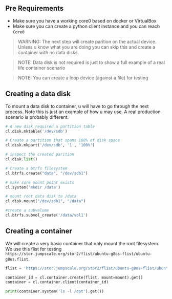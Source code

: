 ## Pre Requirements
- Make sure you have a working core0 based on docker or VirtualBox
- Make sure you can create a python client instance and you can reach `Core0`

> WARNING: The next step will create parition on the actual device. Unless u know what
you are doing you can skip this and create a container with no data disks.

> NOTE: Data disk is not required is just to show a full example of a real life container
scenario

> NOTE: You can create a loop device (against a file) for testing

## Creating a data disk
To mount a data disk to container, u will have to go through the next process. Note this is just an example of how u may
use. A real production scenario is probably different.

```python
# A new disk required a partition table
cl.disk.mktable('/dev/sdb')

# Create a partition that spans 100% of disk space
cl.disk.mkpart('/dev/sdb', '1', '100%')

# inspect the created parition
cl.disk.list()

# Create a btrfs filesystem
cl.btrfs.create("data", "/dev/sdb1")

# make sure mount point exists
cl.system('mkdir /data')

# mount root data disk to /data
cl.disk.mount("/dev/sdb1", "/data")

#create a subvolume
cl.btrfs.subvol_create('/data/vol1')
```

## Creating a container
We will create a very basic container that only mount the root filesystem. We use this flist for testing
`https://stor.jumpscale.org/stor2/flist/ubuntu-g8os-flist/ubuntu-g8os.flist`.

```python
flist = 'https://stor.jumpscale.org/stor2/flist/ubuntu-g8os-flist/ubuntu-g8os.flist'

container_id = cl.container.create(flist, mount=mount).get()
container = cl.container.client(container_id)

print(container.system('ls -l /opt').get())
```
